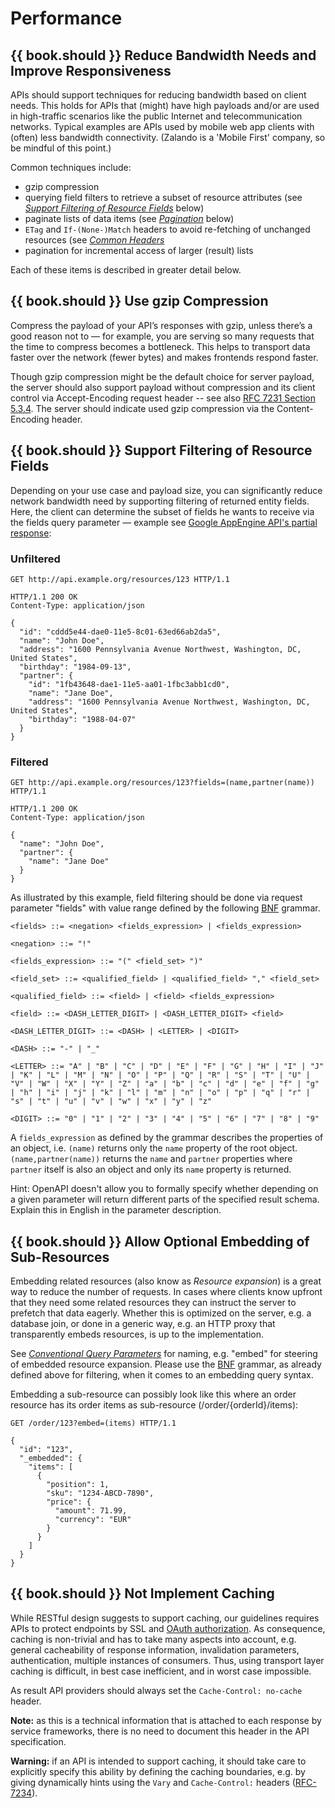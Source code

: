 # Performance

## {{ book.should }} Reduce Bandwidth Needs and Improve Responsiveness

APIs should support techniques for reducing bandwidth based on client needs. This holds for APIs
that (might) have high payloads and/or are used in high-traffic scenarios like the public Internet
and telecommunication networks. Typical examples are APIs used by mobile web app clients with
(often) less bandwidth connectivity. (Zalando is a 'Mobile First' company, so be mindful of this
point.)

Common techniques include:

* gzip compression
* querying field filters to retrieve a subset of resource attributes (see [*Support Filtering of Resource Fields*](../performance/Performance.md#should-support-filtering-of-resource-fields)
below)
* paginate lists of data items (see [*Pagination*](../pagination/Pagination.md) below)
* `ETag` and `If-(None-)Match` headers to avoid re-fetching of unchanged resources (see [*Common Headers*](../headers/CommonHeaders.md#could-consider-using-etag-together-with-ifnonematch-header)
* pagination for incremental access of larger (result) lists

Each of these items is described in greater detail below.

## {{ book.should }} Use gzip Compression

Compress the payload of your API’s responses with gzip, unless there’s a good reason not
to — for example,  you are serving so many requests that the time to compress becomes a bottleneck.
This helps to transport data faster over the network (fewer bytes) and makes frontends respond faster.

Though gzip compression might be the default choice for server payload, the server should also support payload without compression and its client control via Accept-Encoding request header -- see also [RFC 7231 Section 5.3.4](http://tools.ietf.org/html/rfc7231#section-5.3.4). The server should indicate used gzip
compression via the Content-Encoding header.

## {{ book.should }} Support Filtering of Resource Fields

Depending on your use case and payload size, you can significantly reduce network bandwidth need by supporting filtering of returned entity fields. Here, the client can determine the subset of fields he wants to receive via the fields query parameter — example see [Google AppEngine API's partial response](https://cloud.google.com/appengine/docs/python/taskqueue/rest/performance#partial-response):

### Unfiltered

```http
GET http://api.example.org/resources/123 HTTP/1.1

HTTP/1.1 200 OK
Content-Type: application/json

{
  "id": "cddd5e44-dae0-11e5-8c01-63ed66ab2da5",
  "name": "John Doe",
  "address": "1600 Pennsylvania Avenue Northwest, Washington, DC, United States",
  "birthday": "1984-09-13",
  "partner": {
    "id": "1fb43648-dae1-11e5-aa01-1fbc3abb1cd0",
    "name": "Jane Doe",
    "address": "1600 Pennsylvania Avenue Northwest, Washington, DC, United States",
    "birthday": "1988-04-07"
  }
}
```

### Filtered

```http
GET http://api.example.org/resources/123?fields=(name,partner(name)) HTTP/1.1

HTTP/1.1 200 OK
Content-Type: application/json

{
  "name": "John Doe",
  "partner": {
    "name": "Jane Doe"
  }
}
```

As illustrated by this example, field filtering should be done via request parameter "fields" with value range defined 
by the following [BNF](https://en.wikipedia.org/wiki/Backus%E2%80%93Naur_form) grammar.

```
<fields> ::= <negation> <fields_expression> | <fields_expression>

<negation> ::= "!"

<fields_expression> ::= "(" <field_set> ")"

<field_set> ::= <qualified_field> | <qualified_field> "," <field_set>

<qualified_field> ::= <field> | <field> <fields_expression>

<field> ::= <DASH_LETTER_DIGIT> | <DASH_LETTER_DIGIT> <field>

<DASH_LETTER_DIGIT> ::= <DASH> | <LETTER> | <DIGIT>

<DASH> ::= "-" | "_"

<LETTER> ::= "A" | "B" | "C" | "D" | "E" | "F" | "G" | "H" | "I" | "J" | "K" | "L" | "M" | "N" | "O" | "P" | "Q" | "R" | "S" | "T" | "U" | "V" | "W" | "X" | "Y" | "Z" | "a" | "b" | "c" | "d" | "e" | "f" | "g" | "h" | "i" | "j" | "k" | "l" | "m" | "n" | "o" | "p" | "q" | "r" | "s" | "t" | "u" | "v" | "w" | "x" | "y" | "z"

<DIGIT> ::= "0" | "1" | "2" | "3" | "4" | "5" | "6" | "7" | "8" | "9"
```

A `fields_expression` as defined by the grammar describes the properties of an object, i.e. `(name)` returns only the 
`name` property of the root object. `(name,partner(name))` returns the `name` and  `partner` properties where `partner` 
itself is also an object and only its `name` property is returned.

Hint: OpenAPI doesn't allow you to formally specify whether depending on a given parameter will
return different parts of the specified result schema. Explain this in English in the parameter
description.

## {{ book.should }} Allow Optional Embedding of Sub-Resources

Embedding related resources (also know as *Resource expansion*) is a great way to reduce the number of requests. In
cases where clients know upfront that they need some related resources they can instruct the server to prefetch that
data eagerly. Whether this is optimized on the server, e.g. a database join, or done in a generic way, e.g. an HTTP
proxy that transparently embeds resources, is up to the implementation.

See [*Conventional Query Parameters*](../naming/Naming.md#could-use-conventional-query-strings) for naming, e.g. 
"embed" for steering of embedded resource expansion. Please use the 
[BNF](https://en.wikipedia.org/wiki/Backus%E2%80%93Naur_form) grammar, as already defined above for filtering, when it 
comes to an embedding query syntax.

Embedding a sub-resource can possibly look like this where an order resource has its order items as sub-resource (/order/{orderId}/items):

```http
GET /order/123?embed=(items) HTTP/1.1

{
  "id": "123",
  "_embedded": {
    "items": [
      {
        "position": 1,
        "sku": "1234-ABCD-7890",
        "price": {
          "amount": 71.99,
          "currency": "EUR"
        }
      }
    ]
  }
}
```

## {{ book.should }} Not Implement Caching

While RESTful design suggests to support caching, our guidelines requires APIs to protect endpoints by SSL and [OAuth authorization](security/Security.html#must-secure-endpoints-with-oauth-2.0).
As consequence, caching is non-trivial and has to take many aspects into account, e.g. general cacheability of response information, invalidation parameters, authentication, multiple instances of consumers.
Thus, using transport layer caching is difficult, in best case inefficient, and in worst case impossible.

As result API providers should always set the `Cache-Control: no-cache` header.

**Note:** as this is a technical information that is attached to each response by service frameworks, there is no need to document this header in the API specification.

**Warning:** if an API is intended to support caching, it should take care to explicitly specify this ability by defining the caching boundaries, e.g. by giving dynamically hints using the `Vary` and `Cache-Control:` headers ([RFC-7234](https://tools.ietf.org/html/rfc7234#section-4.1)).
